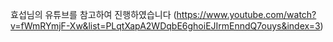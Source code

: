 효섭님의 유튜브를 참고하여 진행하였습니다
(https://www.youtube.com/watch?v=fWmRYmjF-Xw&list=PLqtXapA2WDqbE6ghoiEJIrmEnndQ7ouys&index=3)
